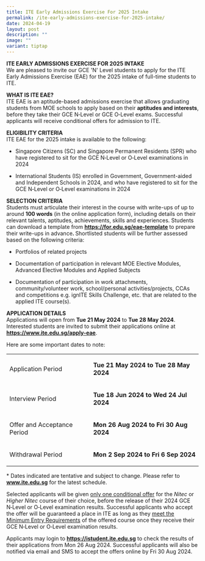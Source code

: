 ```yaml
---
title: ITE Early Admissions Exercise For 2025 Intake
permalink: /ite-early-admissions-exercise-for-2025-intake/
date: 2024-04-19
layout: post
description: ""
image: ""
variant: tiptap
---
```

<p><strong>ITE EARLY ADMISSIONS EXERCISE FOR 2025 INTAKE</strong> 
<br>We are pleased to invite our GCE 'N' Level students to apply for the ITE
Early Admissions Exercise (EAE) for the 2025 intake of full-time students
to ITE.</p>
<p><strong>WHAT IS ITE EAE?</strong> 
<br>ITE EAE is an aptitude-based admissions exercise that allows graduating
students from MOE schools to apply based on their <strong>aptitudes and interests</strong>,
before they take their GCE N‑Level or GCE O‑Level exams. Successful applicants
will receive conditional offers for admission to ITE.</p>
<p><strong>ELIGIBILITY CRITERIA</strong> 
<br>ITE EAE for the 2025 intake is available to the following:</p>
<ul data-tight="true" class="tight">
<li>
<p>Singapore Citizens (SC) and Singapore Permanent Residents (SPR) who have
registered to sit for the GCE N‑Level or O‑Level examinations in 2024</p>
</li>
<li>
<p>International Students (IS) enrolled in Government, Government-aided and
Independent Schools in 2024, and who have registered to sit for the GCE
N‑Level or O‑Level examinations in 2024&nbsp;</p>
</li>
</ul>
<p></p>
<p><strong>SELECTION CRITERIA</strong> 
<br>Students must articulate their interest in the course with write-ups of
up to around <strong>100 words</strong> (in the online application form),
including details on their relevant talents, aptitudes, achievements, skills
and experiences. Students can download a template from <strong><a href="https://for.edu.sg/eae-template" rel="noopener noreferrer nofollow" target="_blank"><u>https://for.edu.sg/eae-template</u></a> </strong>to
prepare their write-ups in advance<strong>. </strong>Shortlisted students
will be further assessed based on the following criteria:</p>
<ul data-tight="true" class="tight">
<li>
<p>Portfolios of related projects</p>
</li>
<li>
<p>Documentation of participation in relevant MOE Elective Modules, Advanced
Elective Modules and Applied Subjects</p>
</li>
<li>
<p>Documentation of participation in work attachments, community/volunteer
work, school/personal activities/projects, CCAs and competitions e.g. ignITE
Skills Challenge, etc. that are related to the applied ITE course(s).</p>
</li>
</ul>
<p></p>
<p><strong>APPLICATION DETAILS</strong> 
<br>Applications will open from <strong>Tue 21 May 2024</strong> to <strong>Tue 28 May 2024</strong>.
Interested students are invited to submit their applications online at <strong><a href="https://www.ite.edu.sg/apply-eae" rel="noopener noreferrer nofollow" target="_blank"><u>https://www.ite.edu.sg/apply-eae</u></a></strong>.</p>
<p>Here are some important dates to note:</p>
<table>
<tbody>
<tr>
<td rowspan="1" colspan="1">
<p>Application Period</p>
</td>
<td rowspan="1" colspan="1">
<p><strong>Tue 21 May 2024 to Tue 28 May 2024</strong>
</p>
</td>
</tr>
<tr>
<td rowspan="1" colspan="1">
<p>Interview Period</p>
</td>
<td rowspan="1" colspan="1">
<p><strong>Tue 18 Jun 2024 to Wed 24 Jul 2024</strong>
</p>
</td>
</tr>
<tr>
<td rowspan="1" colspan="1">
<p>Offer and Acceptance Period</p>
</td>
<td rowspan="1" colspan="1">
<p><strong>Mon 26 Aug 2024 to Fri 30 Aug 2024</strong>
</p>
</td>
</tr>
<tr>
<td rowspan="1" colspan="1">
<p>Withdrawal Period</p>
</td>
<td rowspan="1" colspan="1">
<p><strong>Mon 2 Sep 2024 to Fri 6 Sep 2024</strong>
</p>
</td>
</tr>
</tbody>
</table>
<p>* Dates indicated are tentative and subject to change. Please refer to <strong><a href="www.ite.edu.sg" rel="noopener noreferrer nofollow" target="_blank"><u>www.ite.edu.sg</u></a></strong> for
the latest schedule.</p>
<p>Selected applicants will be given <u>only one conditional offer</u> for
the <em>Nitec</em> or <em>Higher Nitec</em> course of their choice, before
the release of their 2024 GCE N‑Level or O‑Level examination results. Successful
applicants who accept the offer will be guaranteed a place in ITE as long
as they <u>meet the Minimum Entry Requirements</u> of the offered course
once they receive their GCE N‑Level or O‑Level examination results.</p>
<p>Applicants may login to <strong><a href="https://istudent.ite.edu.sg" rel="noopener noreferrer nofollow" target="_blank"><u>https://istudent.ite.edu.sg</u></a></strong> to
check the results of their applications from Mon 26 Aug 2024. Successful
applicants will also be notified via email and SMS to accept the offers
online by Fri 30 Aug 2024.</p>